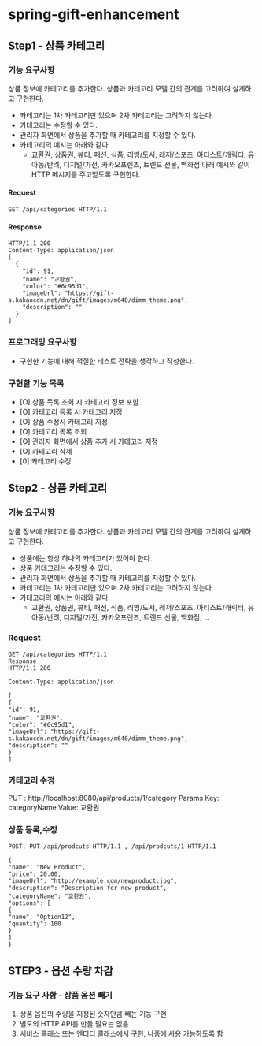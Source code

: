 # spring-gift-enhancement
## Step1 - 상품 카테고리
### 기능 요구사항
상품 정보에 카테고리를 추가한다. 상품과 카테고리 모델 간의 관계를 고려하여 설계하고 구현한다.
- 카테고리는 1차 카테고리만 있으며 2차 카테고리는 고려하지 않는다.
- 카테고리는 수정할 수 있다.
- 관리자 화면에서 상품을 추가할 때 카테고리를 지정할 수 있다.
- 카테고리의 예시는 아래와 같다.
    - 교환권, 상품권, 뷰티, 패션, 식품, 리빙/도서, 레저/스포츠, 아티스트/캐릭터, 유아동/반려, 디지털/가전, 카카오프렌즈, 트렌드 선물, 백화점
      아래 예시와 같이 HTTP 메시지를 주고받도록 구현한다.
#### Request
```http
GET /api/categories HTTP/1.1
```
#### Response
```http
HTTP/1.1 200 
Content-Type: application/json
[
  {
    "id": 91,
    "name": "교환권",
    "color": "#6c95d1",
    "imageUrl": "https://gift-s.kakaocdn.net/dn/gift/images/m640/dimm_theme.png",
    "description": ""
  }
]
```
### 프로그래밍 요구사항
- 구현한 기능에 대해 적절한 테스트 전략을 생각하고 작성한다.

### 구현할 기능 목록
- [O] 상품 목록 조회 시 카테고리 정보 포함
- [O] 카테고리 등록 시 카테고리 지정
- [O] 상품 수정시 카테고리 지정
- [O] 카테고리 목록 조회
- [O] 관리자 화면에서 상품 추가 시 카테고리 지정
- [O] 카테고리 삭제
- [0] 카테고리 수정

## Step2 - 상품 카테고리
### 기능 요구사항
상품 정보에 카테고리를 추가한다. 상품과 카테고리 모델 간의 관계를 고려하여 설계하고 구현한다.
- 상품에는 항상 하나의 카테고리가 있어야 한다.
- 상품 카테고리는 수정할 수 있다.
- 관리자 화면에서 상품을 추가할 때 카테고리를 지정할 수 있다.
- 카테고리는 1차 카테고리만 있으며 2차 카테고리는 고려하지 않는다.
- 카테고리의 예시는 아래와 같다.
  - 교환권, 상품권, 뷰티, 패션, 식품, 리빙/도서, 레저/스포츠, 아티스트/캐릭터, 유아동/반려, 디지털/가전, 카카오프렌즈, 트렌드 선물, 백화점, ...

### Request
```
GET /api/categories HTTP/1.1
Response
HTTP/1.1 200
```
```
Content-Type: application/json

[
{
"id": 91,
"name": "교환권",
"color": "#6c95d1",
"imageUrl": "https://gift-s.kakaocdn.net/dn/gift/images/m640/dimm_theme.png",
"description": ""
}
]
```
### 카테고리 수정
PUT : http://localhost:8080/api/products/1/category
Params
Key: categoryName
Value: 교환권

### 상품 등록,수정
```
POST, PUT /api/prodcuts HTTP/1.1 , /api/prodcuts/1 HTTP/1.1
```
```
{
"name": "New Product",
"price": 20.00,
"imageUrl": "http://example.com/newproduct.jpg",
"description": "Description for new product",
"categoryName": "교환권",
"options": [
{
"name": "Option12",
"quantity": 100
}
]
}
```
## STEP3 - 옵션 수량 차감
### 기능 요구 사항 - 상품 옵션 빼기
1. 상품 옵션의 수량을 지정된 숫자만큼 빼는 기능 구현
2. 별도의 HTTP API를 만들 필요는 없음
3. 서비스 클래스 또는 엔티티 클래스에서 구현, 나중에 사용 가능하도록 함
